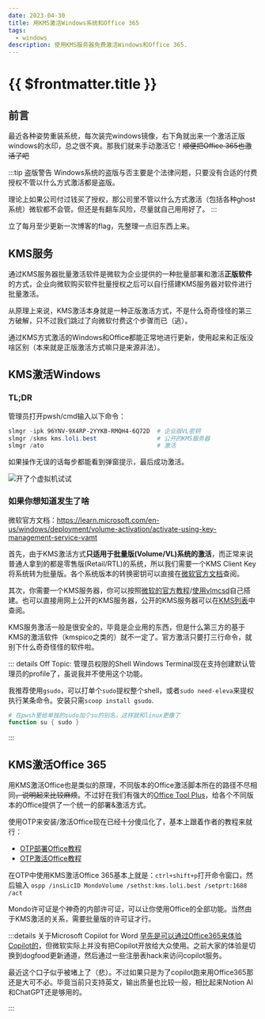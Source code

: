 ```yaml
---
date: 2023-04-30
title: 用KMS激活Windows系统和Office 365
tags:
  - windows
description: 使用KMS服务器免费激活Windows和Office 365. 
---
```


# {{ $frontmatter.title }}

## 前言

最近各种姿势重装系统，每次装完windows镜像，右下角就出来一个激活正版windows的水印，总之很不爽。那我们就来手动激活它！<del>顺便把Office 365也激活了吧</del>

:::tip 盗版警告
Windows系统的盗版与否主要是个法律问题，只要没有合适的付费授权不管以什么方式激活都是盗版。

理论上如果公司付过钱买了授权，那公司里不管以什么方式激活（包括各种ghost系统）微软都不会管。但还是有翻车风险，尽量就自己用用好了。
:::

<Shade>立了每月至少更新一次博客的flag，先整理一点旧东西上来。</Shade>

## KMS服务

通过KMS服务器批量激活软件是微软为企业提供的一种批量部署和激活**正版软件**的方式，企业向微软购买软件批量授权之后可以自行搭建KMS服务器对软件进行批量激活。

从原理上来说，KMS激活本身就是一种正版激活方式，不是什么奇奇怪怪的第三方破解，只不过我们跳过了向微软付费这个步骤而已（逃）。

通过KMS方式激活的Windows和Office都能正常地进行更新，使用起来和正版没啥区别（本来就是正版激活方式嘛<Shade>只是来源非法</Shade>）。

## KMS激活Windows

### TL;DR

管理员打开pwsh/cmd输入以下命令：

```powershell
slmgr -ipk 96YNV-9X4RP-2YYKB-RMQH4-6Q72D  # 企业版VL密钥
slmgr /skms kms.loli.best                 # 公开的KMS服务器
slmgr /ato                                # 激活
```
如果操作无误的话每步都能看到弹窗提示，最后成功激活。

![开了个虚拟机试试](https://s2.loli.net/2023/05/01/TK1jMJ4Fy5XlgBL.png)

### 如果你想知道发生了啥

微软官方文档：https://learn.microsoft.com/en-us/windows/deployment/volume-activation/activate-using-key-management-service-vamt

首先，由于KMS激活方式**只适用于批量版(Volume/VL)系统的激活**，而正常来说普通人拿到的都是零售版(Retail/RTL)的系统，所以我们需要一个KMS Client Key将系统转为批量版。各个系统版本的转换密钥可以直接在[微软官方文档](https://learn.microsoft.com/en-us/windows-server/get-started/kms-client-activation-keys)查阅。

其次，你需要一个KMS服务器，你可以按照[微软的官方教程](https://learn.microsoft.com/en-us/windows-server/get-started/kms-create-host)/[使用vlmcsd](https://github.com/Wind4/vlmcsd)自己搭建。也可以直接用网上公开的KMS服务器，公开的KMS服务器可以在[KMS列表](https://www.coolhub.top/tech-articles/kms_list.html)中查阅。

KMS服务激活一般是很安全的，毕竟是企业用的东西，但是什么第三方的基于KMS的激活软件（kmspico之类的）就不一定了。官方激活只要打三行命令，就别下什么奇奇怪怪的软件啦。

::: details Off Topic: 管理员权限的Shell
Windows Terminal现在支持创建默认管理员的profile了，虽说我并不使用这个功能。

我推荐使用`gsudo`，可以打单个`sudo`提权整个shell，或者`sudo need-eleva`来提权执行某条命令。安装只需`scoop install gsudo`.

```powershell
# 在pwsh里给单独的sudo加个su的别名，这样就和linux更像了
function su { sudo } 
```
:::

## KMS激活Office 365

用KMS激活Office也是类似的原理，不同版本的Office激活脚本所在的路径不尽相同<del>，说明起来比较麻烦</del>。不过好在我们有强大的[Office Tool Plus](https://otp.landian.vip/zh-cn/)，给各个不同版本的Office提供了一个统一的部署&激活方式。

使用OTP来安装/激活Office现在已经十分傻瓜化了，基本上跟着作者的教程来就行：
* [OTP部署Office教程](https://www.coolhub.top/archives/11)
* [OTP激活Office教程](https://www.coolhub.top/archives/14)

在OTP中使用KMS激活Office 365基本上就是：`ctrl+shift+p`打开命令窗口，然后输入
`ospp /insLicID MondoVolume /sethst:kms.loli.best /setprt:1688 /act`

Mondo许可证是个神奇的内部许可证，可以让你使用Office的全部功能。当然由于KMS激活的关系，需要批量版的许可证才行。

:::details 关于Microsoft Copilot for Word
[早先是可以通过Office365来体验Copilot的](https://www.coolhub.top/archives/235)，但微软实际上并没有把Copilot开放给大众使用。之前大家的体验是切换到dogfood更新通道，然后通过一些注册表hack来访问copilot服务。

最近这个口子似乎被堵上了（悲）。不过如果只是为了copilot跑来用Office365那还是大可不必。毕竟当前只支持英文，输出质量也比较一般，相比起来Notion AI和ChatGPT还是够用的。
<Shade></Shade> <!-- work around for hydration mismatch -->
<!-- don't know why this happen -->
<!-- reproduce & report it to vitepress if I have time -->
:::